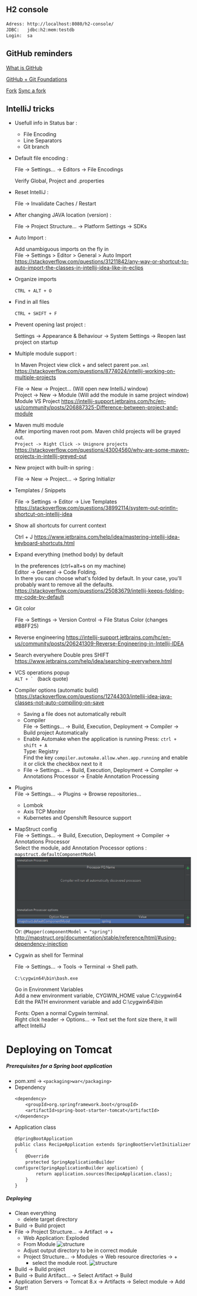 
## H2 console

    Adress: http://localhost:8080/h2-console/
    JDBC:   jdbc:h2:mem:testdb
    Login:  sa
    
    
## GitHub reminders

[What is GitHub](https://www.youtube.com/watch?v=HwrPhOp6-aM)

[GitHub + Git Foundations](https://www.youtube.com/watch?v=w3jLJU7DT5E)

[Fork](https://help.github.com/articles/fork-a-repo/)
[Sync a fork](https://help.github.com/articles/syncing-a-fork/)


## IntelliJ tricks

- Usefull info in Status bar :

    - File Encoding
    - Line Separators
    - Git branch

- Default file encoding :
    
    File -> Settings... -> Editors -> File Encodings
    
    Verify Global, Project and .properties
    
- Reset IntelliJ :

    File -> Invalidate Caches / Restart

- After changing JAVA location (version) :  

    File -> Project Structure... -> Platform Settings -> SDKs

- Auto Import :

    Add unambiguous imports on the fly in  
File -> Settings > Editor > General > Auto Import
https://stackoverflow.com/questions/31211842/any-way-or-shortcut-to-auto-import-the-classes-in-intellij-idea-like-in-eclips

- Organize imports

    `CTRL + ALT + O`
    
- Find in all files

    `CTRL + SHIFT + F`

- Prevent opening last project :

    Settings -> Appearance & Behaviour -> System Settings -> Reopen last project on startup

- Multiple module support :

    In Maven Project view click + and select parent `pom.xml`
    https://stackoverflow.com/questions/8774024/intellij-working-on-multiple-projects
    
    File -> New -> Project... (Will open new IntelliJ window)  
    Project -> New -> Module (Will add the module in same project window)  
    Module VS Project
    https://intellij-support.jetbrains.com/hc/en-us/community/posts/206887325-Difference-between-project-and-module
    
- Maven multi module  
    After importing maven root pom. Maven child projects will be grayed out.  
    `Project -> Right Click -> Unignore projects`
    https://stackoverflow.com/questions/43004560/why-are-some-maven-projects-in-intellij-greyed-out
    
- New project with built-in spring :

    File -> New -> Project... -> Spring Initializr 

- Templates / Snippets

    File -> Settings -> Editor -> Live Templates
    https://stackoverflow.com/questions/38992114/system-out-println-shortcut-on-intellij-idea

- Show all shortcuts for current context

    Ctrl + J
    https://www.jetbrains.com/help/idea/mastering-intellij-idea-keyboard-shortcuts.html

- Expand everything (method body) by default

    In the preferences (ctrl+alt+s on my machine)  
    Editor -> General -> Code Folding.  
    In there you can choose what's folded by default. In your case, you'll probably want to remove all the defaults.
    https://stackoverflow.com/questions/25083679/intellij-keeps-folding-my-code-by-default

- Git color

    File -> Settings -> Version Control -> File Status Color (changes #B8FF25)

- Reverse engineering
    https://intellij-support.jetbrains.com/hc/en-us/community/posts/206241309-Reverse-Engineering-in-Intellij-IDEA
    
- Search everywhere
    Double pres SHIFT
    https://www.jetbrains.com/help/idea/searching-everywhere.html
    
- VCS operations popup  
    ``ALT + ` `` (back quote)
    
- Compiler options (automatic build)
    https://stackoverflow.com/questions/12744303/intellij-idea-java-classes-not-auto-compiling-on-save
    - Saving a file does not automatically rebuilt
    - Compiler  
        File -> Settings... -> Build, Execution, Deployment -> Compiler -> Build project Automatically
    - Enable Automake when the application is running
      Press: `ctrl + shift + A`  
      Type: Registry  
      Find the key `compiler.automake.allow.when.app.running` and enable it or click the checkbox next to it
    - File -> Settings... -> Build, Execution, Deployment -> Compiler -> Annotations Processor -> Enable Annotation Processing

- Plugins  
    File -> Settings... -> Plugins -> Browse repositories...
    
    - Lombok
    - Axis TCP Monitor
    - Kubernetes and Openshift Resource support
    
- MapStruct config  
    File -> Settings... -> Build, Execution, Deployment -> Compiler -> Annotations Processor  
    Select the module, add Annotation Processor options : `mapstruct.defaultComponentModel`
    ![structure](src/main/resources/static/images/mapstruct.png)
    Or: `@Mapper(componentModel = "spring")`
    http://mapstruct.org/documentation/stable/reference/html/#using-dependency-injection

- Cygwin as shell for Terminal
    
    File -> Settings... -> Tools -> Terminal -> Shell path.
    
    ```C:\cygwin64\bin\bash.exe```
    
    Go in Environment Variables  
    Add a new environment variable, CYGWIN_HOME value C:\cygwin64  
    Edit the PATH environment variable and add C:\cygwin64\bin
    
    Fonts: Open a normal Cygwin terminal.  
    Right click header -> Options... -> Text set the font size there, it will affect IntelliJ
    
# Deploying on Tomcat 
##### Prerequisites for a Spring boot application
- pom.xml -> ```<packaging>war</packaging>```
- Dependency
    ```
    <dependency>
        <groupId>org.springframework.boot</groupId>
        <artifactId>spring-boot-starter-tomcat</artifactId>
    </dependency>
    ```
- Application class
    ```
    @SpringBootApplication
    public class RecipeApplication extends SpringBootServletInitializer {
        @Override
        protected SpringApplicationBuilder configure(SpringApplicationBuilder application) {
            return application.sources(RecipeApplication.class);
        }
    }
    
   ```
##### Deploying
- Clean everything
    - delete target directory
- Build -> Build project
- File -> Project Structure... -> Artifact -> +
    - Web Application: Exploded
    - From Module
![structure](src/main/resources/static/images/structure.png)
    - Adjust output directory to be in correct module
    - Project Structure... -> Modules -> Web resource directories -> +
        - select the module root.
![structure](src/main/resources/static/images/module.png)        
- Build -> Build project
- Build -> Build Artifact... -> Select Artifact -> Build
- Application Servers -> Tomcat 8.x -> Artifacts -> Select module -> Add
- Start!